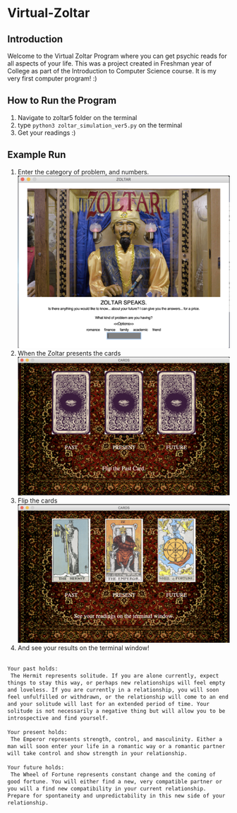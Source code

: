 # Virtual-Zoltar

## Introduction
Welcome to the Virtual Zoltar Program where you can get psychic reads for all aspects of your life. This was a project created in Freshman year of College as part of the Introduction to Computer Science course. It is my very first computer program! :)

## How to Run the Program
1. Navigate to zoltar5 folder on the terminal
2. type `python3 zoltar_simulation_ver5.py` on the terminal
3. Get your readings :)

## Example Run
1. Enter the category of problem, and numbers.
![main image](main.png)
2. When the Zoltar presents the cards
![cards image](cards-closed.png)
3. Flip the cards
![cards flipped image](cards-open.png)
4. And see your results on the terminal window!
```Your cards are:  The_Hermit , The_Emperor and Wheel_of_Fortune

Your past holds:  
 The Hermit represents solitude. If you are alone currently, expect things to stay this way, or perhaps new relationships will feel empty and loveless. If you are currently in a relationship, you will soon feel unfulfilled or withdrawn, or the relationship will come to an end and your solitude will last for an extended period of time. Your solitude is not necessarily a negative thing but will allow you to be introspective and find yourself. 

Your present holds:  
 The Emperor represents strength, control, and masculinity. Either a man will soon enter your life in a romantic way or a romantic partner will take control and show strength in your relationship. 

Your future holds:  
 The Wheel of Fortune represents constant change and the coming of good fortune. You will either find a new, very compatible partner or you will a find new compatibility in your current relationship. Prepare for spontaneity and unpredictability in this new side of your relationship. 
```

 
